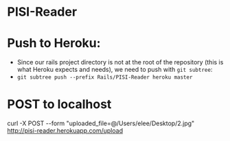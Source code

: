 PISI-Reader
===========


Push to Heroku:
===============
* Since our rails project directory is not at the root of the repository (this is what Heroku expects and needs), we need to push with `git subtree`:
* `git subtree push --prefix Rails/PISI-Reader heroku master`


POST to localhost
=================
curl -X POST --form "uploaded_file=@/Users/elee/Desktop/2.jpg" http://pisi-reader.herokuapp.com/upload




